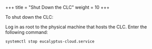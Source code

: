 +++
title = "Shut Down the CLC"
weight = 10
+++

To shut down the CLC: 

Log in as root to the physical machine that hosts the CLC. Enter the following command: 

    systemctl stop eucalyptus-cloud.service

